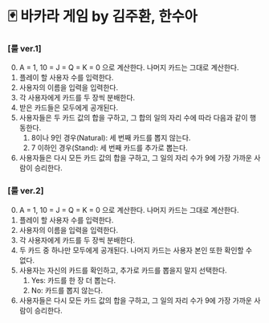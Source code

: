 # 🃏  바카라 게임 by 김주환, 한수아

### [룰 ver.1]
0. A = 1, 10 = J = Q = K  = 0 으로 계산한다. 나머지 카드는 그대로 계산한다.
1. 플레이 할 사용자 수를 입력한다.
2. 사용자의 이름을 입력을 입력한다.
3. 각 사용자에게 카드를 두 장씩 분배한다.
4. 받은 카드들은 모두에게 공개된다.
5. 사용자들은 두 카드 값의 합을 구하고, 그 합의 일의 자리 수에 따라 다음과 같이 행동한다.
    1. 8이나 9인 경우(Natural): 세 번째 카드를 뽑지 않는다.
    2. 7 이하인 경우(Stand): 세 번째 카드를 추가로 뽑는다.
6. 사용자들은 다시 모든 카드 값의 합을 구하고, 그 일의 자리 수가 9에 가장 가까운 사람이 승리한다.

### [룰 ver.2]
0. A = 1, 10 = J = Q = K  = 0 으로 계산한다. 나머지 카드는 그대로 계산한다.
1. 플레이 할 사용자 수를 입력한다.
2. 사용자의 이름을 입력을 입력한다.
3. 각 사용자에게 카드를 두 장씩 분배한다.
4. 두 카드 중 하나만 모두에게 공개된다. 나머지 카드는 사용자 본인 또한 확인할 수 없다.
5. 사용자는 자신의 카드를 확인하고, 추가로 카드를 뽑을지 말지 선택한다.
   1. Yes: 카드를 한 장 더 뽑는다.
   2. No: 카드를 뽑지 않는다.
7. 사용자들은 다시 모든 카드 값의 합을 구하고, 그 일의 자리 수가 9에 가장 가까운 사람이 승리한다.
